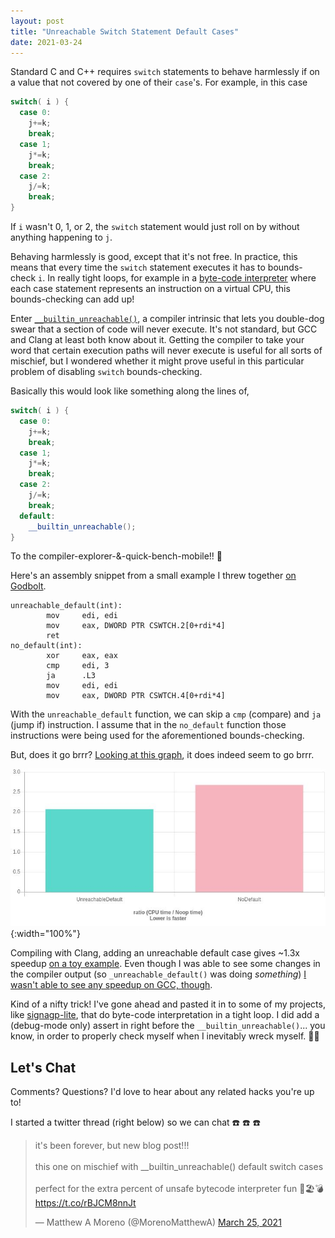 ```yaml
---
layout: post
title: "Unreachable Switch Statement Default Cases"
date: 2021-03-24
---
```


Standard C and C++ requires `switch` statements to behave harmlessly if on a value that not covered by one of their `case`'s.
For example, in this case
```cpp
switch( i ) {
  case 0:
    j+=k;
    break;
  case 1;
    j*=k;
    break;
  case 2:
    j/=k;
    break;
}
```
If `i` wasn't 0, 1, or 2, the `switch` statement would just roll on by without anything happening to `j`.

Behaving harmlessly is good, except that it's not free.
In practice, this means that every time the `switch` statement executes it has to bounds-check `i`.
In really tight loops, for example in a [byte-code interpreter](https://eli.thegreenplace.net/2012/07/12/computed-goto-for-efficient-dispatch-tables) where each case statement represents an instruction on a virtual CPU, this bounds-checking can add up!

Enter [`__builtin_unreachable()`](https://gcc.gnu.org/onlinedocs/gcc/Other-Builtins.html), a compiler intrinsic that lets you double-dog swear   that a section of code will never execute.
It's not standard, but GCC and Clang at least both know about it.
Getting the compiler to take your word that certain execution paths will never execute is useful for all sorts of mischief, but I wondered whether it might prove useful in this particular problem of disabling `switch` bounds-checking.

Basically this would look like something along the lines of,
```cpp
switch( i ) {
  case 0:
    j+=k;
    break;
  case 1;
    j*=k;
    break;
  case 2:
    j/=k;
    break;
  default:
    __builtin_unreachable();
}
```


To the compiler-explorer-&-quick-bench-mobile!!
:bat:

Here's an assembly snippet from a small example I threw together [on Godbolt](https://godbolt.org/z/TrqKv77G6).
```
unreachable_default(int):
        mov     edi, edi
        mov     eax, DWORD PTR CSWTCH.2[0+rdi*4]
        ret
no_default(int):
        xor     eax, eax
        cmp     edi, 3
        ja      .L3
        mov     edi, edi
        mov     eax, DWORD PTR CSWTCH.4[0+rdi*4]
```

With the `unreachable_default` function, we can skip a `cmp` (compare) and `ja` (jump if) instruction.
I assume that in the `no_default` function those instructions were being used for the aforementioned bounds-checking.

But, does it go brrr?
[Looking at this graph](https://www.youtube.com/watch?v=sIlNIVXpIns), it does indeed seem to go brrr.

![benchmarking result](/resources/switch-default-microbench.jpg){:width="100%"}

Compiling with Clang, adding an unreachable default case gives ~1.3x speedup [on a toy example](https://quick-bench.com/q/1cObPCIkz3g44gHWFWeTkKDgp1Q).
Even though I was able to see some changes in the compiler output (so `_unreachable_default()` was doing *something*) [I wasn't able to see any speedup on GCC, though](https://quick-bench.com/q/ycTTednxWKAsGKd3JsRG9YH9bx8).

Kind of a nifty trick!
I've gone ahead and pasted it in to some of my projects, like [signagp-lite](https://github.com/mmore500/signalgp-lite), that do byte-code interpretation in a tight loop.
I did add a (debug-mode only) assert in right before the `__builtin_unreachable()`... you know, in order to properly check myself when I inevitably wreck myself.
:man_shrugging:

## Let's Chat

Comments?
Questions?
I'd love to hear about any related hacks you're up to!

I started a twitter thread (right below) so we can chat :phone: :phone: :phone:

<blockquote class="twitter-tweet"><p lang="en" dir="ltr">it&#39;s been forever, but new blog post!!! <br><br>this one on mischief with __builtin_unreachable() default switch cases<br><br>perfect for the extra percent of unsafe bytecode interpreter fun 🍹🏖️💣<a href="https://t.co/rBJCM8nnJt">https://t.co/rBJCM8nnJt</a></p>&mdash; Matthew A Moreno (@MorenoMatthewA) <a href="https://twitter.com/MorenoMatthewA/status/1374891036934295555?ref_src=twsrc%5Etfw">March 25, 2021</a></blockquote> <script async src="https://platform.twitter.com/widgets.js" charset="utf-8"></script>
